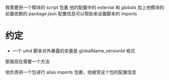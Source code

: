 我需要把一个模块的 script 包裹
他的配置中的 external 和 globals 加上他模块的前置依赖的 package.json 配置信息可以帮助来设置脚本的 imports

# 约定

- 一个 umd 脚本对外暴露的变量是 globalName_versionId 格式

那我现在需要一个方法

他负责把一个包进行 alias imports 包裹，他接受这个包的配置信息
